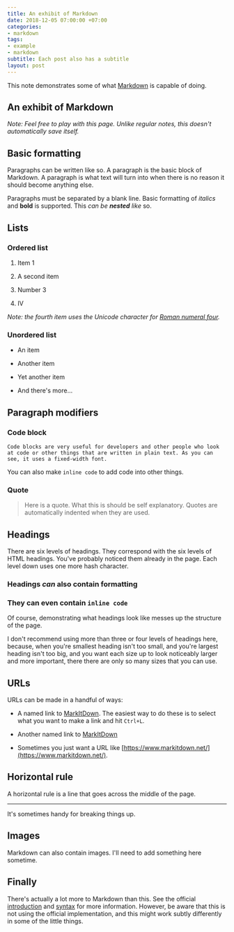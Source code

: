 ```yaml
---
title: An exhibit of Markdown
date: 2018-12-05 07:00:00 +07:00
categories:
- markdown
tags:
- example
- markdown
subtitle: Each post also has a subtitle
layout: post
---
```


This note demonstrates some of what [Markdown](https://daringfireball.net/projects/markdown/) is capable of doing.

## An exhibit of Markdown

*Note: Feel free to play with this page. Unlike regular notes, this doesn't automatically save itself.*

## Basic formatting

Paragraphs can be written like so. A paragraph is the basic block of Markdown. A paragraph is what text will turn into when there is no reason it should become anything else.

Paragraphs must be separated by a blank line. Basic formatting of *italics* and **bold** is supported. This *can be **nested** like* so.

## Lists

### Ordered list

1. Item 1

2. A second item

3. Number 3

4. Ⅳ

*Note: the fourth item uses the Unicode character for [Roman numeral four](https://www.fileformat.info/info/unicode/char/2163/index.htm).*

### Unordered list

* An item

* Another item

* Yet another item

* And there's more...

## Paragraph modifiers

### Code block

    Code blocks are very useful for developers and other people who look at code or other things that are written in plain text. As you can see, it uses a fixed-width font.

You can also make `inline code` to add code into other things.

### Quote

> Here is a quote. What this is should be self explanatory. Quotes are automatically indented when they are used.

## Headings

There are six levels of headings. They correspond with the six levels of HTML headings. You've probably noticed them already in the page. Each level down uses one more hash character.

### Headings *can* also contain **formatting**

### They can even contain `inline code`

Of course, demonstrating what headings look like messes up the structure of the page.

I don't recommend using more than three or four levels of headings here, because, when you're smallest heading isn't too small, and you're largest heading isn't too big, and you want each size up to look noticeably larger and more important, there there are only so many sizes that you can use.

## URLs

URLs can be made in a handful of ways:

* A named link to [MarkItDown](https://www.markitdown.net/). The easiest way to do these is to select what you want to make a link and hit `Ctrl+L`.

* Another named link to [MarkItDown](https://www.markitdown.net/)

* Sometimes you just want a URL like [https://www.markitdown.net/](https://www.markitdown.net/).

## Horizontal rule

A horizontal rule is a line that goes across the middle of the page.

---

It's sometimes handy for breaking things up.

## Images

Markdown can also contain images. I'll need to add something here sometime.

## Finally

There's actually a lot more to Markdown than this. See the official [introduction](https://daringfireball.net/projects/markdown/basics) and [syntax](https://daringfireball.net/projects/markdown/syntax) for more information. However, be aware that this is not using the official implementation, and this might work subtly differently in some of the little things.